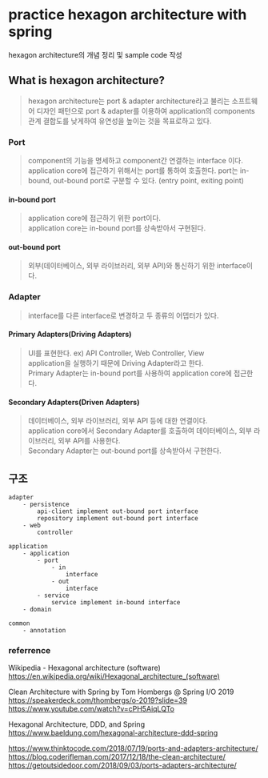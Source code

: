 # practice hexagon architecture with spring
hexagon architecture의 개념 정리 및 sample code 작성

## What is hexagon architecture?
> hexagon architecture는 port & adapter architecture라고 불리는 소프트웨어 디자인 패턴으로 port & adapter를 이용하여 application의 components 관계 결합도를 낮게하여 유연성을 높이는 것을 목표로하고 있다. 

### Port
> component의 기능을 명세하고 component간 연결하는 interface 이다.   
application core에 접근하기 위해서는 port를 통하여 호출한다.
port는 in-bound, out-bound port로 구분할 수 있다. (entry point, exiting point)   

#### in-bound port
> application core에 접근하기 위한 port이다.   
application core는 in-bound port를 상속받아서 구현된다.

#### out-bound port  
> 외부(데이터베이스, 외부 라이브러리, 외부 API)와 통신하기 위한 interface이다.

### Adapter
> interface를 다른 interface로 변경하고 두 종류의 어뎁터가 있다.

#### Primary Adapters(Driving Adapters)
> UI를 표현한다. ex) API Controller, Web Controller, View   
application을 실행하기 때문에 Driving Adapter라고 한다.   
Primary Adapter는 in-bound port를 사용하여 application core에 접근한다.

#### Secondary Adapters(Driven Adapters)
> 데이터베이스, 외부 라이브러리, 외부 API 등에 대한 연결이다.   
application core에서 Secondary Adapter를 호출하여 데이터베이스, 외부 라이브러리, 외부 API를 사용한다.   
Secondary Adapter는 out-bound port를 상속받아서 구현한다.

## 구조
```
adapter   
    - persistence   
        api-client implement out-bound port interface
        repository implement out-bound port interface
    - web
        controller

application
    - application
        - port
            - in
                interface
            - out
                interface
        - service
            service implement in-bound interface
    - domain

common
    - annotation
```

### referrence
Wikipedia - Hexagonal architecture (software)
<https://en.wikipedia.org/wiki/Hexagonal_architecture_(software)>

Clean Architecture with Spring by Tom Hombergs @ Spring I/O 2019   
<https://speakerdeck.com/thombergs/o-2019?slide=39>   
<https://www.youtube.com/watch?v=cPH5AiqLQTo>   

Hexagonal Architecture, DDD, and Spring      
<https://www.baeldung.com/hexagonal-architecture-ddd-spring>   

https://www.thinktocode.com/2018/07/19/ports-and-adapters-architecture/
https://blog.coderifleman.com/2017/12/18/the-clean-architecture/
https://getoutsidedoor.com/2018/09/03/ports-adapters-architecture/

